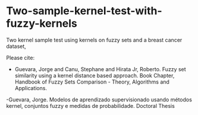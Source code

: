 # Two-sample-kernel-test-with-fuzzy-kernels
Two kernel sample test using kernels on fuzzy sets and a breast cancer dataset, 

Please cite: 
- Guevara, Jorge  and Canu, Stephane and Hirata Jr, Roberto. Fuzzy set similarity using a kernel distance based approach.
Book Chapter,  Handbook of Fuzzy Sets Comparison - Theory, Algorithms and Applications.

-Guevara, Jorge.  Modelos de aprendizado supervisionado usando métodos kernel, conjuntos fuzzy e medidas de probabilidade. Doctoral Thesis
